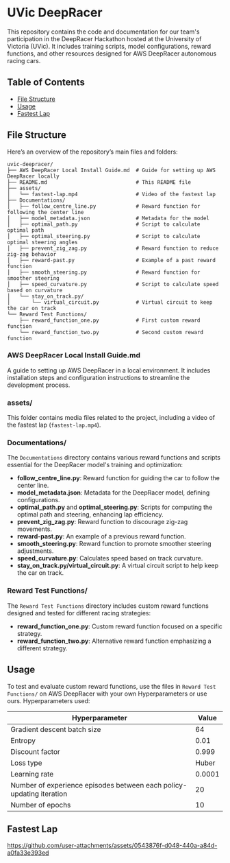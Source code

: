 # UVic DeepRacer

This repository contains the code and documentation for our team's participation in the DeepRacer Hackathon hosted at the University of Victoria (UVic). It includes training scripts, model configurations, reward functions, and other resources designed for AWS DeepRacer autonomous racing cars.

## Table of Contents

- [File Structure](#file-structure)
- [Usage](#usage)
- [Fastest Lap](#fastest-lap)

## File Structure

Here’s an overview of the repository’s main files and folders:

```
uvic-deepracer/
├── AWS DeepRacer Local Install Guide.md  # Guide for setting up AWS DeepRacer locally
├── README.md                             # This README file
├── assets/
│   └── fastest-lap.mp4                   # Video of the fastest lap
├── Documentations/
│   ├── follow_centre_line.py             # Reward function for following the center line
│   ├── model_metadata.json               # Metadata for the model
│   ├── optimal_path.py                   # Script to calculate optimal path
│   ├── optimal_steering.py               # Script to calculate optimal steering angles
│   ├── prevent_zig_zag.py                # Reward function to reduce zig-zag behavior
│   ├── reward-past.py                    # Example of a past reward function
│   ├── smooth_steering.py                # Reward function for smoother steering
│   ├── speed_curvature.py                # Script to calculate speed based on curvature
│   └── stay_on_track.py/
│       └── virtual_circuit.py            # Virtual circuit to keep the car on track
└── Reward Test Functions/
    ├── reward_function_one.py            # First custom reward function
    └── reward_function_two.py            # Second custom reward function
```

### AWS DeepRacer Local Install Guide.md
A guide to setting up AWS DeepRacer in a local environment. It includes installation steps and configuration instructions to streamline the development process.

### assets/
This folder contains media files related to the project, including a video of the fastest lap (`fastest-lap.mp4`).

### Documentations/
The `Documentations` directory contains various reward functions and scripts essential for the DeepRacer model's training and optimization:
- **follow_centre_line.py**: Reward function for guiding the car to follow the center line.
- **model_metadata.json**: Metadata for the DeepRacer model, defining configurations.
- **optimal_path.py** and **optimal_steering.py**: Scripts for computing the optimal path and steering, enhancing lap efficiency.
- **prevent_zig_zag.py**: Reward function to discourage zig-zag movements.
- **reward-past.py**: An example of a previous reward function.
- **smooth_steering.py**: Reward function to promote smoother steering adjustments.
- **speed_curvature.py**: Calculates speed based on track curvature.
- **stay_on_track.py/virtual_circuit.py**: A virtual circuit script to help keep the car on track.

### Reward Test Functions/
The `Reward Test Functions` directory includes custom reward functions designed and tested for different racing strategies:
- **reward_function_one.py**: Custom reward function focused on a specific strategy.
- **reward_function_two.py**: Alternative reward function emphasizing a different strategy.

## Usage

To test and evaluate custom reward functions, use the files in `Reward Test Functions/` on AWS DeepRacer with your own Hyperparameters or use ours.
Hyperparameters used:

| Hyperparameter                                                       | Value  |
|----------------------------------------------------------------------|--------|
| Gradient descent batch size                                          | 64     |
| Entropy                                                              | 0.01   |
| Discount factor                                                      | 0.999  |
| Loss type                                                            | Huber  |
| Learning rate                                                        | 0.0001 |
| Number of experience episodes between each policy-updating iteration | 20     |
| Number of epochs                                                     | 10     |

## Fastest Lap

https://github.com/user-attachments/assets/0543876f-d048-440a-a84d-a0fa33e393ed
